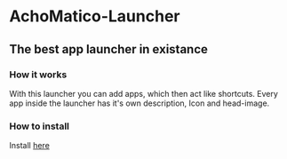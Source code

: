 # AchoMatico-Launcher

## The best app launcher in existance

### How it works

With this launcher you can add apps, which then act like shortcuts.
Every app inside the launcher has it's own description, Icon and head-image.

### How to install

Install [here](https://1drv.ms/u/s!AovQFIBO4x5ZiqMqWkDZDih0hTtI_A?e=Pul2Xg)
